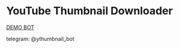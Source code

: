 # YouTube Thumbnail Downloader

[DEMO BOT](https://t.me/ythumbnail_bot)


telegram: @ythumbnail_bot
